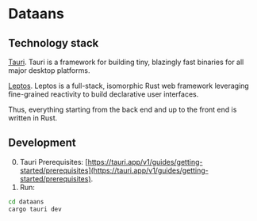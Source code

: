 # Dataans

## Technology stack

[Tauri](https://tauri.app/). Tauri is a framework for building tiny, blazingly fast binaries for all major desktop platforms.

[Leptos](https://leptos.dev/). Leptos is a full-stack, isomorphic Rust web framework leveraging fine-grained reactivity to build declarative user interfaces.

Thus, everything starting from the back end and up to the front end is written in Rust.

## Development

0. Tauri Prerequisites: [https://tauri.app/v1/guides/getting-started/prerequisites](https://tauri.app/v1/guides/getting-started/prerequisites).
1. Run:
```bash
cd dataans
cargo tauri dev
```
